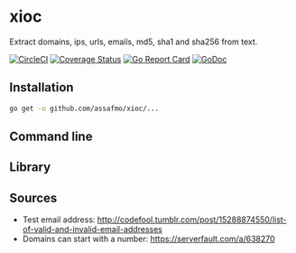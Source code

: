 # xioc

Extract domains, ips, urls, emails, md5, sha1 and sha256 from text.

[![CircleCI](https://circleci.com/gh/assafmo/xioc.svg?style=shield&circle-token=cd4f46d248b7601530558ae6559a20ff75a897ad)](https://circleci.com/gh/assafmo/xioc)
[![Coverage Status](https://coveralls.io/repos/github/assafmo/xioc/badge.svg?branch=master)](https://coveralls.io/github/assafmo/xioc?branch=master)
[![Go Report Card](https://goreportcard.com/badge/github.com/assafmo/xioc)](https://goreportcard.com/report/github.com/assafmo/xioc)
[![GoDoc](https://godoc.org/github.com/assafmo/xioc?status.svg)](https://godoc.org/github.com/assafmo/xioc)

## Installation

```bash
go get -u github.com/assafmo/xioc/...
```

## Command line

## Library

## Sources

- Test email address: http://codefool.tumblr.com/post/15288874550/list-of-valid-and-invalid-email-addresses
- Domains can start with a number: https://serverfault.com/a/638270
